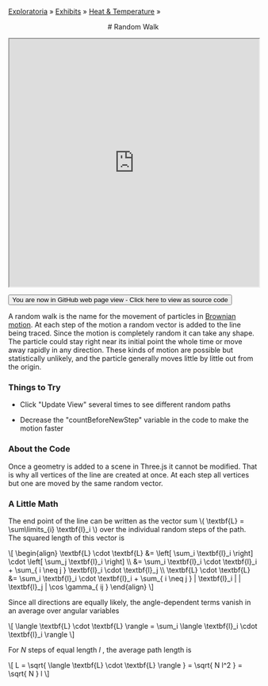 [Exploratoria]( http://exploratoria.github.io ) &raquo; [Exhibits]( http://exploratoria.github.io/exhibits/ ) &raquo;
[Heat & Temperature]( http://exploratoria.github.io/exhibits/heat/ ) &raquo;

<center>
# Random Walk
</center>

<span style=display:none>_View as a web page to see the content of this iframe_</span>
<iframe src=http://exploratoria.github.io/lib/code-edit-view/code-edit-view.html#http://exploratoria.github.io/exhibits/heat/random-walk/random-walk.html width=100% height=500px></iframe>

<span style="display: none"> [You are now in GitHub source code view - Click here to view as a web page]( http://exploratoria.github.io/exhibits/heat/random-walk/index.html 'View file as a web page' ) </span>
<input type=button value="You are now in GitHub web page view - Click here to view as source code" onclick="window.location.href='https://github.com/exploratoria/exploratoria.github.io/tree/master/exhibits/heat/random-walk/'" />

A random walk is the name for the movement of particles in <a href="https://en.wikipedia.org/wiki/Brownian_motion">Brownian motion</a>. At each step of the motion a random vector is added to the line being traced. Since the motion is completely random it can take any shape. The particle could stay right near its initial point the whole time or move away rapidly in any direction. These kinds of motion are possible but statistically unlikely, and the particle generally moves little by little out from the origin.

### Things to Try

* Click "Update View" several times to see different random paths

* Decrease the "countBeforeNewStep" variable in the code to make the motion faster
 
### About the Code

Once a geometry is added to a scene in Three.js it cannot be modified. That is why all vertices of the line are created at once. At each step all vertices but one are moved by the same random vector.

### A Little Math

The end point of the line can be written as the vector sum \\( \textbf{L} = \sum\limits\_{i} \textbf{l}\_i \\) over the individual random steps of the path. The squared length of this vector is

\\[ \begin{align}
\textbf{L} \cdot \textbf{L} &= \left\[ \sum\_i \textbf{l}\_i \right\] \cdot \left\[ \sum\_j \textbf{l}\_i \right\] \\\\
&= \sum\_i \textbf{l}\_i \cdot \textbf{l}\_i + \sum\_{ i \neq j } \textbf{l}\_i \cdot \textbf{l}\_j \\\\
\textbf{L} \cdot \textbf{L} &= \sum\_i \textbf{l}\_i \cdot \textbf{l}\_i + \sum\_{ i \neq j } | \textbf{l}\_i | | \textbf{l}\_j | \cos \gamma\_{ ij }
\end{align} \\]

Since all directions are equally likely, the angle-dependent terms vanish in an average over angular variables

\\[ \langle \textbf{L} \cdot \textbf{L} \rangle = \sum\_i \langle \textbf{l}\_i \cdot \textbf{l}\_i \rangle \\]

For <i>N</i> steps of equal length <i>l</i>&nbsp;, the average path length is

\\[ L = \sqrt{ \langle \textbf{L} \cdot \textbf{L} \rangle } = \sqrt{ N l^2 } = \sqrt{ N } l \\]
